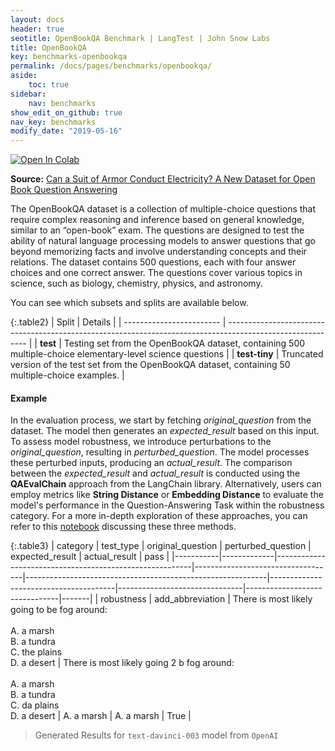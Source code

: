 ```yaml
---
layout: docs
header: true
seotitle: OpenBookQA Benchmark | LangTest | John Snow Labs
title: OpenBookQA
key: benchmarks-openbookqa
permalink: /docs/pages/benchmarks/openbookqa/
aside:
    toc: true
sidebar:
    nav: benchmarks
show_edit_on_github: true
nav_key: benchmarks
modify_date: "2019-05-16"
---
```


[![Open In Colab](https://colab.research.google.com/assets/colab-badge.svg)](https://colab.research.google.com/github/JohnSnowLabs/langtest/blob/main/demo/tutorials/llm_notebooks/dataset-notebooks/OpenbookQA_dataset.ipynb)

**Source:** [Can a Suit of Armor Conduct Electricity? A New Dataset for Open Book Question Answering](https://arxiv.org/abs/1809.02789)

The OpenBookQA dataset is a collection of multiple-choice questions that require complex reasoning and inference based on general knowledge, similar to an “open-book” exam. The questions are designed to test the ability of natural language processing models to answer questions that go beyond memorizing facts and involve understanding concepts and their relations. The dataset contains 500 questions, each with four answer choices and one correct answer. The questions cover various topics in science, such as biology, chemistry, physics, and astronomy.

You can see which subsets and splits are available below.

{:.table2}
| Split                    | Details                                                                                                    |
| ------------------------ | ---------------------------------------------------------------------------------------------------------- |
| **test**      | Testing set from the OpenBookQA dataset, containing 500 multiple-choice elementary-level science questions |
| **test-tiny** | Truncated version of the test set from the OpenBookQA dataset, containing 50 multiple-choice examples.     |

#### Example

In the evaluation process, we start by fetching *original_question* from the dataset. The model then generates an *expected_result* based on this input. To assess model robustness, we introduce perturbations to the *original_question*, resulting in *perturbed_question*. The model processes these perturbed inputs, producing an *actual_result*. The comparison between the *expected_result* and *actual_result* is conducted using the **QAEvalChain** approach from the LangChain library. Alternatively, users can employ metrics like **String Distance** or **Embedding Distance** to evaluate the model's performance in the Question-Answering Task within the robustness category. For a more in-depth exploration of these approaches, you can refer to this [notebook](https://colab.research.google.com/github/JohnSnowLabs/langtest/blob/main/demo/tutorials/misc/Evaluation_Metrics.ipynb) discussing these three methods.


{:.table3}
| category   | test_type    | original_question                  | perturbed_question                     | expected_result                | actual_result                  | pass   |
|-----------|-------------|---------------------------------------------------------|-----------------------------------|------------------------------------------------------------|---------------------------------------|-------------------------------|-------------------------------|-------|
| robustness | add_abbreviation | There is most likely going to be fog around:<br><br>A. a marsh<br>B. a tundra<br>C. the plains<br>D. a desert | There is most likely going 2 b fog around:<br><br>A. a marsh<br>B. a tundra<br>C. da plains<br>D. a desert	 | A. a marsh | A. a marsh  | True |


> Generated Results for `text-davinci-003` model from `OpenAI`
